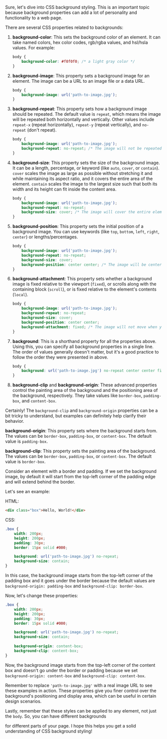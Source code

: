 Sure, let's dive into CSS background styling. This is an important topic because background properties can add a lot of personality and functionality to a web page.

There are several CSS properties related to backgrounds:

1. **background-color**: This sets the background color of an element. It can take named colors, hex color codes, rgb/rgba values, and hsl/hsla values. For example:

    ```css
    body {
        background-color: #f0f0f0; /* a light gray color */
    }
    ```

2. **background-image**: This property sets a background image for an element. The image can be a URL to an image file or a data URL.

    ```css
    body {
        background-image: url('path-to-image.jpg');
    }
    ```

3. **background-repeat**: This property sets how a background image should be repeated. The default value is `repeat`, which means the image will be repeated both horizontally and vertically. Other values include `repeat-x` (repeat horizontally), `repeat-y` (repeat vertically), and `no-repeat` (don't repeat).

    ```css
    body {
        background-image: url('path-to-image.jpg');
        background-repeat: no-repeat; /* The image will not be repeated */
    }
    ```

4. **background-size**: This property sets the size of the background image. It can be a length, percentage, or keyword (like `auto`, `cover`, or `contain`). `cover` scales the image as large as possible without stretching it and while maintaining its aspect ratio, and it covers the entire area of the element. `contain` scales the image to the largest size such that both its width and its height can fit inside the content area.

    ```css
    body {
        background-image: url('path-to-image.jpg');
        background-repeat: no-repeat;
        background-size: cover; /* The image will cover the entire element */
    }
    ```

5. **background-position**: This property sets the initial position of a background image. You can use keywords (like `top`, `bottom`, `left`, `right`, `center`) or lengths/percentages.

    ```css
    body {
        background-image: url('path-to-image.jpg');
        background-repeat: no-repeat;
        background-size: cover;
        background-position: center center; /* The image will be centered */
    }
    ```

6. **background-attachment**: This property sets whether a background image is fixed relative to the viewport (`fixed`), or scrolls along with the containing block (`scroll`), or is fixed relative to the element's contents (`local`).

    ```css
    body {
        background-image: url('path-to-image.jpg');
        background-repeat: no-repeat;
        background-size: cover;
        background-position: center center;
        background-attachment: fixed; /* The image will not move when you scroll */
    }
    ```

7. **background**: This is a shorthand property for all the properties above. Using this, you can specify all background properties in a single line. The order of values generally doesn't matter, but it's a good practice to follow the order they were presented in above.

    ```css
    body {
        background: url('path-to-image.jpg') no-repeat center center fixed / cover;
    }
    ```

8. **background-clip** and **background-origin**: These advanced properties control the painting area of the background and the positioning area of the background, respectively. They take values like `border-box`, `padding-box`, and `content-box`.

Certainly! The `background-clip` and `background-origin` properties can be a bit tricky to understand, but examples can definitely help clarify their behavior.

**background-origin**: This property sets where the background starts from. The values can be `border-box`, `padding-box`, or `content-box`. The default value is `padding-box`.

**background-clip**: This property sets the painting area of the background. The values can be `border-box`, `padding-box`, or `content-box`. The default value is `border-box`.

Consider an element with a border and padding. If we set the background image, by default it will start from the top-left corner of the padding edge and will extend behind the border.

Let's see an example:

HTML:
```html
<div class="box">Hello, World!</div>
```

CSS:
```css
.box {
    width: 200px;
    height: 200px;
    padding: 30px;
    border: 15px solid #000;

    background: url('path-to-image.jpg') no-repeat;
    background-size: contain;
}
```

In this case, the background image starts from the top-left corner of the padding box and it goes under the border because the default values are `background-origin: padding-box` and `background-clip: border-box`.

Now, let's change these properties:

```css
.box {
    width: 200px;
    height: 200px;
    padding: 30px;
    border: 15px solid #000;

    background: url('path-to-image.jpg') no-repeat;
    background-size: contain;
    
    background-origin: content-box;
    background-clip: content-box;
}
```

Now, the background image starts from the top-left corner of the content box and doesn't go under the border or padding because we set `background-origin: content-box` and `background-clip: content-box`.

Remember to replace `'path-to-image.jpg'` with a real image URL to see these examples in action. These properties give you finer control over the background's positioning and display area, which can be useful in certain design scenarios.

Lastly, remember that these styles can be applied to any element, not just the `body`. So, you can have different backgrounds

 for different parts of your page. I hope this helps you get a solid understanding of CSS background styling!